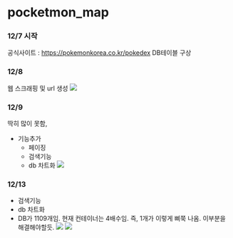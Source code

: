 # pocketmon_map
### 12/7 시작

공식사이트 : https://pokemonkorea.co.kr/pokedex
DB테이블 구상

### 12/8
웹 스크래핑 및 url 생성
![](https://velog.velcdn.com/images/swson777/post/0369b275-777a-4736-8875-9acdb75c2969/image.png)

### 12/9
딱히 많이 못함,
- 기능추가
    - 페이징
    - 검색기능
    - db 차트화
![](https://velog.velcdn.com/images/swson777/post/5b3963cf-e974-405f-b45b-b700a0e5a351/image.png)

### 12/13
- 검색기능
- db 차트화
- DB가 1109개임. 현재 컨테이너는 4배수임. 즉, 1개가 이렇게 삐쭉 나옴. 이부분을 해결해야할듯.
![](blob:https://velog.io/1aeff62c-c17e-421a-81f3-af2bfb44029d)
![](blob:https://velog.io/fba6e997-8c59-43b0-a624-7d7597ef3897)



